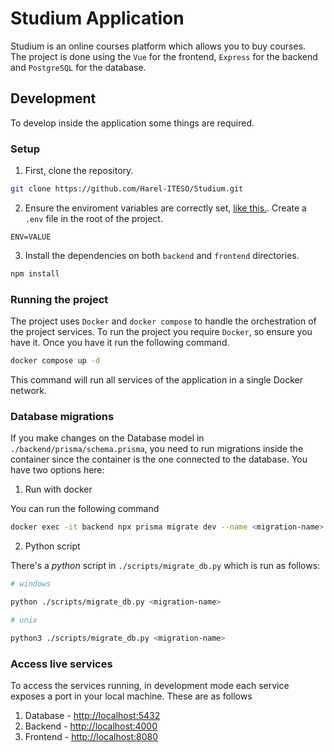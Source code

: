 # Studium Application

Studium is an online courses platform which allows you to buy courses.
<br />
The project is done using the `Vue` for the frontend, `Express` for the backend and `PostgreSQL` for the database.

## Development

To develop inside the application some things are required.

### Setup

1. First, clone the repository.

```bash
git clone https://github.com/Harel-ITESO/Studium.git
```

2. Ensure the enviroment variables are correctly set, [like this.](/.env.example). Create a `.env` file in the root of the project.

```
ENV=VALUE
```

3. Install the dependencies on both `backend` and `frontend` directories.

```bash
npm install
```

### Running the project

The project uses `Docker` and `docker compose` to handle the orchestration of the project services. To run the project you require `Docker`, so ensure you have it. Once you have it run the following command.

```bash
docker compose up -d
```

This command will run all services of the application in a single Docker network.

### Database migrations

If you make changes on the Database model in `./backend/prisma/schema.prisma`, you need to run migrations inside the container since the container is the one connected to the database. You have two options here:

1. Run with docker

You can run the following command

```bash
docker exec -it backend npx prisma migrate dev --name <migration-name>
```

2. Python script

There's a _python_ script in `./scripts/migrate_db.py` which is run as follows:

```bash
# windows

python ./scripts/migrate_db.py <migration-name>

# unix

python3 ./scripts/migrate_db.py <migration-name>
```

### Access live services

To access the services running, in development mode each service exposes a port in your local machine. These are as follows

1. Database - [http://localhost:5432](http://localhost:5432)
2. Backend - [http://localhost:4000](http://localhost:4000)
3. Frontend - [http://localhost:8080](http://localhost:8080)
